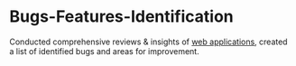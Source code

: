 # Bugs-Features-Identification
Conducted comprehensive reviews & insights of [web applications](https://cinema-finder-poc.netlify.app/#/all-cinemas/au), created a list of identified bugs and areas for improvement.
